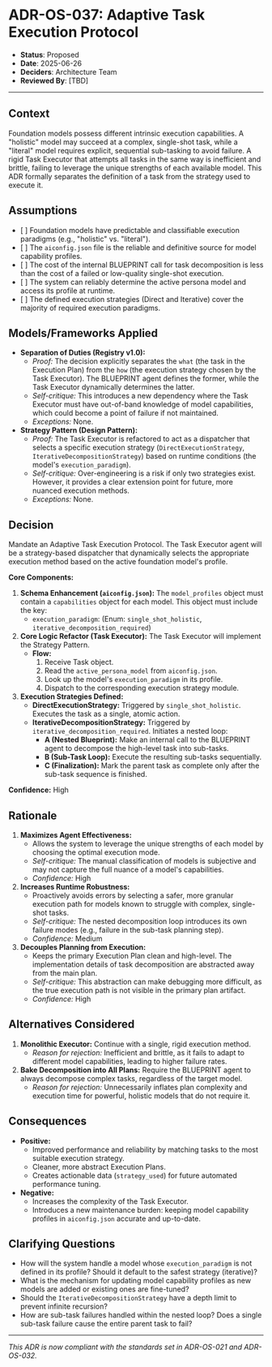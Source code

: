 # ADR-OS-037: Adaptive Task Execution Protocol

*   **Status**: Proposed
*   **Date**: 2025-06-26
*   **Deciders**: Architecture Team
*   **Reviewed By**: \[TBD]

---

## Context

Foundation models possess different intrinsic execution capabilities. A "holistic" model may succeed at a complex, single-shot task, while a "literal" model requires explicit, sequential sub-tasking to avoid failure. A rigid Task Executor that attempts all tasks in the same way is inefficient and brittle, failing to leverage the unique strengths of each available model. This ADR formally separates the definition of a task from the strategy used to execute it.

## Assumptions

*   \[ ] Foundation models have predictable and classifiable execution paradigms (e.g., "holistic" vs. "literal").
*   \[ ] The `aiconfig.json` file is the reliable and definitive source for model capability profiles.
*   \[ ] The cost of the internal BLUEPRINT call for task decomposition is less than the cost of a failed or low-quality single-shot execution.
*   \[ ] The system can reliably determine the active persona model and access its profile at runtime.
*   \[ ] The defined execution strategies (Direct and Iterative) cover the majority of required execution paradigms.

## Models/Frameworks Applied

*   **Separation of Duties (Registry v1.0):**
    *   *Proof:* The decision explicitly separates the `what` (the task in the Execution Plan) from the `how` (the execution strategy chosen by the Task Executor). The BLUEPRINT agent defines the former, while the Task Executor dynamically determines the latter.
    *   *Self-critique:* This introduces a new dependency where the Task Executor must have out-of-band knowledge of model capabilities, which could become a point of failure if not maintained.
    *   *Exceptions:* None.
*   **Strategy Pattern (Design Pattern):**
    *   *Proof:* The Task Executor is refactored to act as a dispatcher that selects a specific execution strategy (`DirectExecutionStrategy`, `IterativeDecompositionStrategy`) based on runtime conditions (the model's `execution_paradigm`).
    *   *Self-critique:* Over-engineering is a risk if only two strategies exist. However, it provides a clear extension point for future, more nuanced execution methods.
    *   *Exceptions:* None.

## Decision

Mandate an Adaptive Task Execution Protocol. The Task Executor agent will be a strategy-based dispatcher that dynamically selects the appropriate execution method based on the active foundation model's profile.

**Core Components:**

1.  **Schema Enhancement (`aiconfig.json`):** The `model_profiles` object must contain a `capabilities` object for each model. This object must include the key:
    *   `execution_paradigm`: (Enum: `single_shot_holistic`, `iterative_decomposition_required`)
2.  **Core Logic Refactor (Task Executor):** The Task Executor will implement the Strategy Pattern.
    *   **Flow:**
        1.  Receive Task object.
        2.  Read the `active_persona_model` from `aiconfig.json`.
        3.  Look up the model's `execution_paradigm` in its profile.
        4.  Dispatch to the corresponding execution strategy module.
3.  **Execution Strategies Defined:**
    *   **DirectExecutionStrategy:** Triggered by `single_shot_holistic`. Executes the task as a single, atomic action.
    *   **IterativeDecompositionStrategy:** Triggered by `iterative_decomposition_required`. Initiates a nested loop:
        *   **A (Nested Blueprint):** Make an internal call to the BLUEPRINT agent to decompose the high-level task into sub-tasks.
        *   **B (Sub-Task Loop):** Execute the resulting sub-tasks sequentially.
        *   **C (Finalization):** Mark the parent task as complete only after the sub-task sequence is finished.

**Confidence:** High

## Rationale

1.  **Maximizes Agent Effectiveness:**
    *   Allows the system to leverage the unique strengths of each model by choosing the optimal execution mode.
    *   *Self-critique:* The manual classification of models is subjective and may not capture the full nuance of a model's capabilities.
    *   *Confidence:* High
2.  **Increases Runtime Robustness:**
    *   Proactively avoids errors by selecting a safer, more granular execution path for models known to struggle with complex, single-shot tasks.
    *   *Self-critique:* The nested decomposition loop introduces its own failure modes (e.g., failure in the sub-task planning step).
    *   *Confidence:* Medium
3.  **Decouples Planning from Execution:**
    *   Keeps the primary Execution Plan clean and high-level. The implementation details of task decomposition are abstracted away from the main plan.
    *   *Self-critique:* This abstraction can make debugging more difficult, as the true execution path is not visible in the primary plan artifact.
    *   *Confidence:* High

## Alternatives Considered

1.  **Monolithic Executor:** Continue with a single, rigid execution method.
    *   *Reason for rejection:* Inefficient and brittle, as it fails to adapt to different model capabilities, leading to higher failure rates.
2.  **Bake Decomposition into All Plans:** Require the BLUEPRINT agent to always decompose complex tasks, regardless of the target model.
    *   *Reason for rejection:* Unnecessarily inflates plan complexity and execution time for powerful, holistic models that do not require it.

## Consequences

*   **Positive:**
    *   Improved performance and reliability by matching tasks to the most suitable execution strategy.
    *   Cleaner, more abstract Execution Plans.
    *   Creates actionable data (`strategy_used`) for future automated performance tuning.
*   **Negative:**
    *   Increases the complexity of the Task Executor.
    *   Introduces a new maintenance burden: keeping model capability profiles in `aiconfig.json` accurate and up-to-date.

## Clarifying Questions

*   How will the system handle a model whose `execution_paradigm` is not defined in its profile? Should it default to the safest strategy (iterative)?
*   What is the mechanism for updating model capability profiles as new models are added or existing ones are fine-tuned?
*   Should the `IterativeDecompositionStrategy` have a depth limit to prevent infinite recursion?
*   How are sub-task failures handled within the nested loop? Does a single sub-task failure cause the entire parent task to fail?

---
*This ADR is now compliant with the standards set in ADR-OS-021 and ADR-OS-032.*